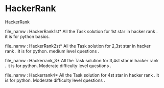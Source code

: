 # HackerRank
HackerRank

file_namw : HackerRank1st*
All the Task solution for 1st star in hacker rank .
it is for python basics.

file_namw : HackerRank2st*
All the Task solution for 2,3st star in hacker rank .
it is for python.
medium level questions .

file_namw : Hackerrank_3*
All the Task solution for 3,4st star in hacker rank .
it is for python.
Moderate difficulty level questions .

file_namw : Hackerrank4*
All the Task solution for 4st star in hacker rank .
it is for python.
Moderate difficulty level questions .
 


